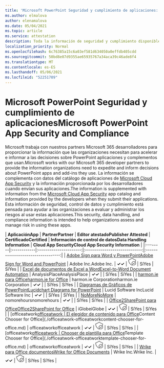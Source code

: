 ```yaml
---
title: 'Microsoft PowerPoint Seguridad y cumplimiento de aplicaciones: todas las aplicaciones'
ms.author: elmalova
author: elenamalova
ms.date: 05/04/2021
ms.topic: article
ms.service: attestation
description: Toda la información de seguridad y cumplimiento disponible para todas las aplicaciones PowerPoint Microsoft.
localization_priority: Normal
ms.openlocfilehash: 6c76385a15c6a03ef581d634050a0effdb405cdd
ms.sourcegitcommit: 50bd8e07d9355ae65935767a34aca39c46ade8f4
ms.translationtype: MT
ms.contentlocale: es-ES
ms.lasthandoff: 05/06/2021
ms.locfileid: "52251709"
---
```

# <a name="microsoft-powerpoint-app-security-and-compliance"></a><span data-ttu-id="8b575-103">Microsoft PowerPoint Seguridad y cumplimiento de aplicaciones</span><span class="sxs-lookup"><span data-stu-id="8b575-103">Microsoft PowerPoint App Security and Compliance</span></span>

<span data-ttu-id="8b575-104">Microsoft trabaja con nuestros partners Microsoft 365 desarrolladores para proporcionar la información que las organizaciones necesitan para acelerar e informar a las decisiones sobre PowerPoint aplicaciones y complementos que usan.</span><span class="sxs-lookup"><span data-stu-id="8b575-104">Microsoft works with our Microsoft 365 developer partners to provide the information organizations need to expedite and inform decisions about PowerPoint apps and add-ins they use.</span></span> <span data-ttu-id="8b575-105">La información se complementa con datos del catálogo de aplicaciones de [Microsoft Cloud App Security](https://www.microsoft.com/en-us/enterprise-mobility-security/cloud-app-security) y la información proporcionada por los desarrolladores cuando envían sus aplicaciones.</span><span class="sxs-lookup"><span data-stu-id="8b575-105">The information is supplemented with information from the [Microsoft Cloud App Security](https://www.microsoft.com/en-us/enterprise-mobility-security/cloud-app-security) app catalog and information provided by the developers when they submit their applications.</span></span> <span data-ttu-id="8b575-106">Esta información de seguridad, control de datos y cumplimiento está pensada para ayudar a las organizaciones a evaluar y administrar los riesgos al usar estas aplicaciones.</span><span class="sxs-lookup"><span data-stu-id="8b575-106">This security, data handling, and compliance information is intended to help organizations assess and manage risk in using these apps.</span></span>

| <span data-ttu-id="8b575-107">**Aplicación**</span><span class="sxs-lookup"><span data-stu-id="8b575-107">**App**</span></span> | <span data-ttu-id="8b575-108">**Partner**</span><span class="sxs-lookup"><span data-stu-id="8b575-108">**Partner**</span></span> | <span data-ttu-id="8b575-109">**Editor atestado**</span><span class="sxs-lookup"><span data-stu-id="8b575-109">**Publisher Attested**</span></span> | <span data-ttu-id="8b575-110">**Certificado**</span><span class="sxs-lookup"><span data-stu-id="8b575-110">**Certified**</span></span> | <span data-ttu-id="8b575-111">**Información de control de datos**</span><span class="sxs-lookup"><span data-stu-id="8b575-111">**Data Handling Information**</span></span> | <span data-ttu-id="8b575-112">**Cloud App Security**</span><span class="sxs-lookup"><span data-stu-id="8b575-112">**Cloud App Security Information**</span></span> |
|:--------|:------------|:----------------------:|:-----------------------------:|:----------------------------------:|
| [<span data-ttu-id="8b575-113">Adobe Sign para Word y PowerPoint</span><span class="sxs-lookup"><span data-stu-id="8b575-113">Adobe Sign for Word and PowerPoint</span></span>](./adobe-inc-sign-for-word-and-powerpoint.md) | <span data-ttu-id="8b575-114">Adobe Inc.</span><span class="sxs-lookup"><span data-stu-id="8b575-114">Adobe Inc.</span></span> | <span data-ttu-id="8b575-115">**✓**</span><span class="sxs-lookup"><span data-stu-id="8b575-115">**✓**</span></span> | <img alt="Certified application badge" src="../media/certified-badge.png" height="25" width="25" /> | <span data-ttu-id="8b575-116">Sí</span><span class="sxs-lookup"><span data-stu-id="8b575-116">Yes</span></span> | <span data-ttu-id="8b575-117">Sí</span><span class="sxs-lookup"><span data-stu-id="8b575-117">Yes</span></span> |
| [<span data-ttu-id="8b575-118">Excel de documentos de Excel a Word</span><span class="sxs-lookup"><span data-stu-id="8b575-118">Excel-to-Word Document Automation</span></span>](./analysisplace-excel-to-word-document-automation.md) | <span data-ttu-id="8b575-119">AnalysisPlace</span><span class="sxs-lookup"><span data-stu-id="8b575-119">AnalysisPlace</span></span> | <span data-ttu-id="8b575-120">**✓**</span><span class="sxs-lookup"><span data-stu-id="8b575-120">**✓**</span></span> |  | <span data-ttu-id="8b575-121">Sí</span><span class="sxs-lookup"><span data-stu-id="8b575-121">Yes</span></span> | <span data-ttu-id="8b575-122">Sí</span><span class="sxs-lookup"><span data-stu-id="8b575-122">Yes</span></span> |
| [<span data-ttu-id="8b575-123">harmon.ie para Office</span><span class="sxs-lookup"><span data-stu-id="8b575-123">harmon.ie for Office</span></span>](./harmonie-corporation-for-office.md) | <span data-ttu-id="8b575-124">harmon.ie Corporation</span><span class="sxs-lookup"><span data-stu-id="8b575-124">harmon.ie Corporation</span></span> | <span data-ttu-id="8b575-125">**✓**</span><span class="sxs-lookup"><span data-stu-id="8b575-125">**✓**</span></span> |  | <span data-ttu-id="8b575-126">Sí</span><span class="sxs-lookup"><span data-stu-id="8b575-126">Yes</span></span> | <span data-ttu-id="8b575-127">Sí</span><span class="sxs-lookup"><span data-stu-id="8b575-127">Yes</span></span> |
| [<span data-ttu-id="8b575-128">Diagramas de Gráficos de PowerPoint</span><span class="sxs-lookup"><span data-stu-id="8b575-128">Lucidchart Diagrams for PowerPoint</span></span>](./lucid-software-inc-lucidchart-diagrams-for-powerpoint.md) | <span data-ttu-id="8b575-129">Lucid Software Inc</span><span class="sxs-lookup"><span data-stu-id="8b575-129">Lucid Software Inc</span></span> | <span data-ttu-id="8b575-130">**✓**</span><span class="sxs-lookup"><span data-stu-id="8b575-130">**✓**</span></span> |  | <span data-ttu-id="8b575-131">Sí</span><span class="sxs-lookup"><span data-stu-id="8b575-131">Yes</span></span> | <span data-ttu-id="8b575-132">Sí</span><span class="sxs-lookup"><span data-stu-id="8b575-132">Yes</span></span> |
| [<span data-ttu-id="8b575-133">NoMore</span><span class="sxs-lookup"><span data-stu-id="8b575-133">NoMore</span></span>](./nomorehours-nomore.md) | <span data-ttu-id="8b575-134">nomorehours</span><span class="sxs-lookup"><span data-stu-id="8b575-134">nomorehours</span></span> | <span data-ttu-id="8b575-135">**✓**</span><span class="sxs-lookup"><span data-stu-id="8b575-135">**✓**</span></span> |  | <span data-ttu-id="8b575-136">Sí</span><span class="sxs-lookup"><span data-stu-id="8b575-136">Yes</span></span> | <span data-ttu-id="8b575-137">Sí</span><span class="sxs-lookup"><span data-stu-id="8b575-137">Yes</span></span> |
| [<span data-ttu-id="8b575-138">Office2SharePoint para Office</span><span class="sxs-lookup"><span data-stu-id="8b575-138">Office2SharePoint for Office</span></span>](./iglobe-office2sharepoint-for-office.md) | <span data-ttu-id="8b575-139">iGlobe</span><span class="sxs-lookup"><span data-stu-id="8b575-139">iGlobe</span></span> | <span data-ttu-id="8b575-140">**✓**</span><span class="sxs-lookup"><span data-stu-id="8b575-140">**✓**</span></span> | <img alt="Certified application badge" src="../media/certified-badge.png" height="25" width="25" /> | <span data-ttu-id="8b575-141">Sí</span><span class="sxs-lookup"><span data-stu-id="8b575-141">Yes</span></span> | <span data-ttu-id="8b575-142">Sí</span><span class="sxs-lookup"><span data-stu-id="8b575-142">Yes</span></span> |
| <span data-ttu-id="8b575-143">[officeatwork</span><span class="sxs-lookup"><span data-stu-id="8b575-143">[officeatwork</span></span> | <span data-ttu-id="8b575-144">El elegidor de contenido para Office](./officeatwork-officeatworkcontent-chooser-for-office.md)</span><span class="sxs-lookup"><span data-stu-id="8b575-144">Content Chooser for Office](./officeatwork-officeatworkcontent-chooser-for-office.md)</span></span> | <span data-ttu-id="8b575-145">officeatwork</span><span class="sxs-lookup"><span data-stu-id="8b575-145">officeatwork</span></span> | <span data-ttu-id="8b575-146">**✓**</span><span class="sxs-lookup"><span data-stu-id="8b575-146">**✓**</span></span> | <img alt="Certified application badge" src="../media/certified-badge.png" height="25" width="25" /> | <span data-ttu-id="8b575-147">Sí</span><span class="sxs-lookup"><span data-stu-id="8b575-147">Yes</span></span> | <span data-ttu-id="8b575-148">Sí</span><span class="sxs-lookup"><span data-stu-id="8b575-148">Yes</span></span> |
| <span data-ttu-id="8b575-149">[officeatwork</span><span class="sxs-lookup"><span data-stu-id="8b575-149">[officeatwork</span></span> | <span data-ttu-id="8b575-150">Chooser de plantilla para Office](./officeatwork-officeatworktemplate-chooser-for-office.md)</span><span class="sxs-lookup"><span data-stu-id="8b575-150">Template Chooser for Office](./officeatwork-officeatworktemplate-chooser-for-office.md)</span></span> | <span data-ttu-id="8b575-151">officeatwork</span><span class="sxs-lookup"><span data-stu-id="8b575-151">officeatwork</span></span> | <span data-ttu-id="8b575-152">**✓**</span><span class="sxs-lookup"><span data-stu-id="8b575-152">**✓**</span></span> | <img alt="Certified application badge" src="../media/certified-badge.png" height="25" width="25" /> | <span data-ttu-id="8b575-153">Sí</span><span class="sxs-lookup"><span data-stu-id="8b575-153">Yes</span></span> | <span data-ttu-id="8b575-154">Sí</span><span class="sxs-lookup"><span data-stu-id="8b575-154">Yes</span></span> |
| [<span data-ttu-id="8b575-155">Wrike para Office documentos</span><span class="sxs-lookup"><span data-stu-id="8b575-155">Wrike for Office Documents</span></span>](./wrike-inc-for-office-documents.md) | <span data-ttu-id="8b575-156">Wrike Inc.</span><span class="sxs-lookup"><span data-stu-id="8b575-156">Wrike Inc.</span></span> | <span data-ttu-id="8b575-157">**✓**</span><span class="sxs-lookup"><span data-stu-id="8b575-157">**✓**</span></span> | <img alt="Certified application badge" src="../media/certified-badge.png" height="25" width="25" /> | <span data-ttu-id="8b575-158">Sí</span><span class="sxs-lookup"><span data-stu-id="8b575-158">Yes</span></span> | <span data-ttu-id="8b575-159">Sí</span><span class="sxs-lookup"><span data-stu-id="8b575-159">Yes</span></span> |
